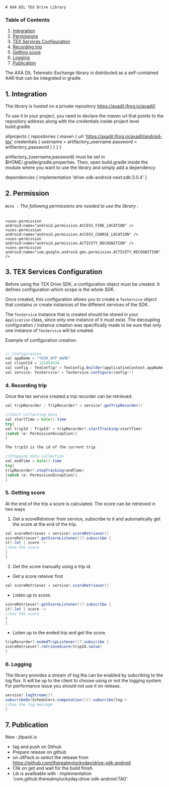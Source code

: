     # AXA DIL TEX Drive Library

### Table of Contents

1. [Integration](#integration)
2. [Permissions](#Permission)
3. [TEX Services Configuration](#configuration)
4. [Recording trip](#recording-trip)
5. [Getting score](getting-score)
6. [Logging](#logging)
7. [Publication](#publication)

The AXA DIL Telematic Exchange library is distributed as a self-contained AAR that can be integrated in gradle.

## 1. Integration

The library is hosted on a private repository https://axadil.jfrog.io/axadil/

To use it in your project, you need to declare the maven url that points to the repository address 
along with the credentials inside project level build.gradle.

allprojects {
repositories {
            maven {
                url 'https://axadil.jfrog.io/axadil/android-tex'
                credentials {
                    username = artifactory_username
                    password = artifactory_password
                }
            }
        }
    }  


artifactory_{username,password} must be set in $HOME/.gradle/gradle.properties.
Then, open build.gradle inside the module where you want to use the library and simply add a dependency:

dependencies {
implementation 'drive-sdk-android-next:sdk:3.0.4'
}



## 2. Permission
###### `Note :`  The following permissions are needed to use the library :

    <uses-permission android:name="android.permission.ACCESS_FINE_LOCATION" />
    <uses-permission android:name="android.permission.ACCESS_COARSE_LOCATION" />
    <uses-permission android:name="android.permission.ACTIVITY_RECOGNITION" />
    <uses-permission android:name="com.google.android.gms.permission.ACTIVITY_RECOGNITION" />
## 3. TEX Services Configuration

Before using the TEX Drive SDK, a configuration object must be created. 
It defines configuration which scope is the whole SDK.

Once created, this configuration allows you to create a `TexService` object that contains or create instances of the different services of the SDK.

The `TexService` instance that is created should be stored in your `Application`
class, since only one instance of it must exist. 
The decoupling configuration / instance creation was specifically made to be sure that only one instance of `TexService` will be created.

Example of configuration creation:
```java

// Configuration
val appName = "YOUR_APP_NAME"
val clientId = 132454334
val config : TexConfig? = TexConfig.Builder(applicationContext,appName,clientId).enableTrackers().platformHost(Platform.PREPROD).build()
val service: TexService? = TexService.configure(config!!)
```

### 4. Recording trip
Once the tex service created a trip recorder can be retrieved.
```java
val tripRecorder : TripRecorder? = service?.getTripRecorder()

//Start collecting data
val startTime = Date().time
try{
val tripId : TripId? = tripRecorder?.startTracking(startTime)
}catch (e: PermissionException){
}

The tripId is the id of the current trip.

//Stopping data collection
val endTime = Date().time
try{
tripRecorder?.stopTracking(endTime)
}catch (e: PermissionException){
}
```


### 5. Getting score
At the end of the trip a score is calculated. The score can be retreived in two ways
1. Get a scoreRetreiver from service, subscribe to it and automatically get the score at the end of the trip.
```java
val scoreRetriever = service?.scoreRetriever()
scoreRetriever?.getScoreListener()?.subscribe {
it?.let { score ->
//Use the score
}
}
```
2. Get the score manually using a trip id.
* Get a score reteiver first 
```java
val scoreRetriever = service?.scoreRetriever()
```
* Listen up to score.
```java
scoreRetriever?.getScoreListener()?.subscribe {
it?.let { score ->
//Use the score
}
}
```
* Listen up to the ended trip and get the score.
```java
tripRecorder?.endedTripListener()?.subscribe {
scoreRetriever?.retrieveScore(tripId.value)
}
```
### 6. Logging
The library provides a stream of log tha can be enabled by subcribing to the log flux.
It will be up to the client to choose using or not the logging system. For performance issue you should not use it on release.
```java
service?.logStream()?.
subscribeOn(Schedulers.computation())?.subscribe{log->
//Use the log message
}
```
## 7. Publication 
New : jitpack.io
* tag and push on Github
* Prepare release on github
* on JitPack.io select the release from https://github.com/therealmyluckyday/drive-sdk-android
* Clik on get and wait for the build finish
* Lib is availbable with : implementation 'com.github.therealmyluckyday:drive-sdk-android:TAG'
